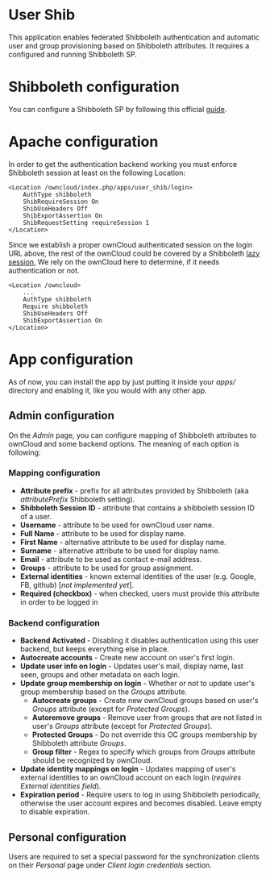# User Shib

This application enables federated Shibboleth
authentication and automatic user and group provisioning
based on Shibboleth attributes. It requires
a configured and running Shibboleth SP.

# Shibboleth configuration

You can configure a Shibboleth SP by following this official [guide](https://wiki.shibboleth.net/confluence/display/SHIB2/NativeSPGettingStarted).

# Apache configuration

In order to get the authentication backend working you
must enforce Shibboleth session at least on the following Location:

```
<Location /owncloud/index.php/apps/user_shib/login>
	AuthType shibboleth
	ShibRequireSession On
	ShibUseHeaders Off
	ShibExportAssertion On
	ShibRequestSetting requireSession 1
</Location>
```

Since we establish a proper ownCloud authenticated session on the login URL above,
the rest of the ownCloud could be covered by a Shibboleth [lazy session](https://aai-demo.switch.ch/lazy/),
We rely on the ownCloud here to determine, if it needs authentication or not.

```
<Location /owncloud>
	...
	AuthType shibboleth
	Require shibboleth
	ShibUseHeaders Off
	ShibExportAssertion On
</Location>
```

# App configuration

As of now, you can install the app by just putting it inside your _apps/_ directory
and enabling it, like you would with any other app.

## Admin configuration

On the _Admin_ page, you can configure mapping of Shibboleth attributes
to ownCloud and some backend options. The meaning of each option is following:

### Mapping configuration

* **Attribute prefix** - prefix for all attributes provided by Shibboleth (aka _attributePrefix_ Shibboleth setting).
* **Shibboleth Session ID** - attribute that contains a shibboleth session ID of a user.
* **Username** - attribute to be used for ownCloud user name.
* **Full Name** - attribute to be used for display name.
* **First Name** - alternative attribute to be used for display name.
* **Surname** - alternative attribute to be used for display name.
* **Email** - attribute to be used as contact e-mail address.
* **Groups** - attribute to be used for group assignment.
* **External identities** - known external identities of the user (e.g. Google, FB, github) [_not implemented yet_].
* **Required (checkbox)** - when checked, users must provide this attribute in order to be logged in

### Backend configuration

* **Backend Activated** - Disabling it disables authentication using this user backend, but keeps everything else in place.
* **Autocreate accounts** - Create new account on user's first login.
* **Update user info on login** - Updates user's mail, display name, last seen, groups and other metadata on each login.
* **Update group membership on login** - Whether or not to update user's group membership based on the _Groups_ attribute.
	* **Autocreate groups** - Create new ownCloud groups based on user's _Groups_ attribute (except for _Protected Groups_).
	* **Autoremove groups** - Remove user from groups that are not listed in user's _Groups_ attribute (except for _Protected Groups_).
	* **Protected Groups** - Do not override this OC groups membership by Shibboleth attribute _Groups_.
	* **Group filter** - Regex to specify which groups from _Groups_ attribute should be recognized by ownCloud.
* **Update identity mappings on login** - Updates mapping of user's external identities to an ownCloud account on each login (_requires External identities field_).
* **Expiration period** - Require users to log in using Shibboleth periodically, otherwise the user account expires and becomes disabled. Leave empty to disable expiration.


## Personal configuration

Users are required to set a special password for the synchronization clients on their _Personal_ page
under _Client login credentials_ section.
